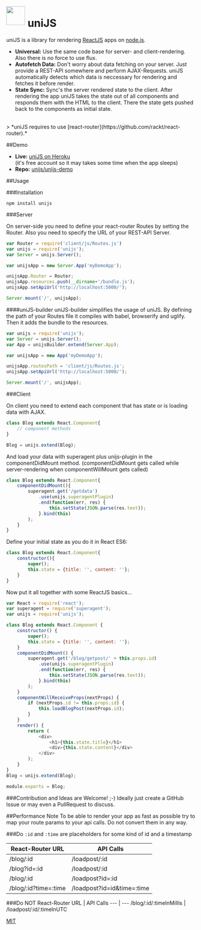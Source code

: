 
# <img src="https://avatars0.githubusercontent.com/u/13003405?v=3&s=100" height="50" style="position: relative; top: -5px;" alt=""> uniJS

uniJS is a library for rendering [ReactJS](https://github.com/facebook/react) apps on [node.js](https://github.com/joyent/node).

* **Universal:** Use the same code base for server- and client-rendering. Also there is no force to use flux.
* **Autofetch Data:** Don't worry about data fetching on your server. Just provide a REST-API somewhere and perform AJAX-Requests. uniJS automatically detects which data is neccessary for rendering and fetches it before render.
* **State Sync:** Sync's the server rendered state to the client. After rendering the app uniJS takes the state out of all components and responds them with the HTML to the client. There the state gets pushed back to the components as initial state.

<br>
> *uniJS requires to use [react-router](https://github.com/rackt/react-router).*


##Demo
* **Live:** [uniJS on Heroku](https://unijs.herokuapp.com/)<br>
 (it's free account so it may takes some time when the app sleeps)
* **Repo:** [unijs/unijs-demo](https://github.com/unijs/unijs-demo)


##Usage

###Installation

`npm install unijs`

###Server

On server-side you need to define your react-router Routes by setting the Router. Also you need to specify the URL of your REST-API Server.

```js
var Router = require('client/js/Routes.js')
var unijs = require('unijs');
var Server = unijs.Server();

var unijsApp = new Server.App('myDemoApp');

unijsApp.Router = Router;
unijsApp.resources.push(__dirname+'/bundle.js');
unijsApp.setApiUrl('http://localhost:5000/');

Server.mount('/', unijsApp);
```

####uniJS-builder
uniJS-builder simplifies the usage of uniJS. By defining the path of your Routes file it compiles with babel, browserify and uglify. Then it adds the bundle to the resources.

```js
var unijs = require('unijs');
var Server = unijs.Server();
var App = unijsBuilder.extend(Server.App);

var unijsApp = new App('myDemoApp');

unijsApp.routesPath = 'client/js/Routes.js';
unijsApp.setApiUrl('http://localhost:5000/');

Server.mount('/', unijsApp);
```

###Client

On client you need to extend each component that has state or is loading data with AJAX.

```js
class Blog extends React.Component{
	// component methods
}

Blog = unijs.extend(Blog);
```

And load your data with superagent plus unijs-plugin in the componentDidMount method. (componentDidMount gets called while server-rendering when componentWillMount gets called)

```js
class Blog extends React.Component{
	componentDidMount(){
		superagent.get('/getdata')
			.use(unijs.superagentPlugin)
			.end(function(err, res) {
				this.setState(JSON.parse(res.text));
			}.bind(this)
		);
	}
}
```

Define your initial state as you do it in React ES6:

```js
class Blog extends React.Component{
	constructor(){
		super();
		this.state = {title: '', content: ''};
	}
}
```

Now put it all together with some ReactJS basics...

```js
var React = require('react');
var superagent = require('superagent');
var unijs = require('unijs');

class Blog extends React.Component {
	constructor() {
		super();
		this.state = {title: '', content: ''};
	}
	componentDidMount() {
		superagent.get('/blog/getpost/' + this.props.id)
			.use(unijs.superagentPlugin)
			.end(function(err, res) {
				this.setState(JSON.parse(res.text));
			}.bind(this)
		);
	}
	componentWillReceiveProps(nextProps) {
		if (nextProps.id != this.props.id) {
			this.loadBlogPost(nextProps.id);
		}
	}
	render() {
		return (
			<div>
				<h1>{this.state.title}</h1>
				<div>{this.state.content}</div>
			</div>
		);
	}
}
Blog = unijs.extend(Blog);

module.exports = Blog;
```

###Contribution and Ideas are Welcome! ;-)
Ideally just create a GitHub Issue or may even a PullRequest to discuss.

##Performance Note
To be able to render your app as fast as possible try to map your route params to your api calls. Do not convert them in any way.

###Do
`:id` and `:time` are placeholders for some kind of id and a timestamp

React-Router URL | API Calls
 --- | ---
/blog/:id | /loadpost/:id
/blog?id=:id | /loadpost/:id
/blog/:id | /loadpost?id=:id
/blog/:id?time=:time | /loadpost?id=id&time=:time

###Do NOT
React-Router URL | API Calls
 --- | ---
/blog/:id/:timeInMillis | /loadpost/:id/:timeInUTC

[MIT](LICENSE)
